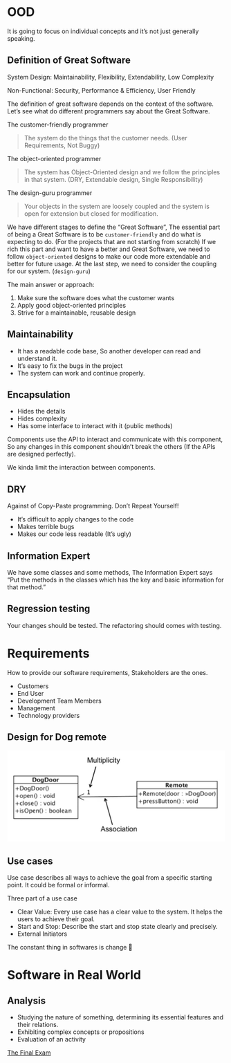 # OOD

It is going to focus on individual concepts and it’s not just generally speaking.

## Definition of Great Software

System Design: Maintainability, Flexibility, Extendability, Low Complexity

Non-Functional: Security, Performance & Efficiency, User Friendly

The definition of great software depends on the context of the software. Let’s see what do different programmers say about the Great Software.

The customer-friendly programmer

> The system do the things that the customer needs. (User Requirements, Not Buggy)
> 

The object-oriented programmer

> The system has Object-Oriented design and we follow the principles in that system. (DRY, Extendable design, Single Responsibility)
> 

The design-guru programmer

> Your objects in the system are loosely coupled and the system is open for extension but closed for modification.
> 

We have different stages to define the “Great Software”, The essential part of being a Great Software is to be `customer-friendly` and do what is expecting to do. (For the projects that are not starting from scratch) If we rich this part and want to have a better and Great Software, we need to follow `object-oriented` designs to make our code more extendable and better for future usage. At the last step, we need to consider the coupling for our system. (`design-guru`)

The main answer or approach:

1. Make sure the software does what the customer wants
2. Apply good object-oriented principles
3. Strive for a maintainable, reusable design

## Maintainability

- It has a readable code base, So another developer can read and understand it.
- It’s easy to fix the bugs in the project
- The system can work and continue properly.

## Encapsulation

- Hides the details
- Hides complexity
- Has some interface to interact with it (public methods)

Components use the API to interact and communicate with this component, So any changes in this component shouldn’t break the others (If the APIs are designed perfectly).

We kinda limit the interaction between components.

## DRY

Against of Copy-Paste programming. Don’t Repeat Yourself!

- It’s difficult to apply changes to the code
- Makes terrible bugs
- Makes our code less readable (It’s ugly)

## Information Expert

We have some classes and some methods, The Information Expert says “Put the methods in the classes which has the key and basic information for that method.”

## Regression testing

Your changes should be tested. The refactoring should comes with testing.

# Requirements

How to provide our software requirements, Stakeholders are the ones.

- Customers
- End User
- Development Team Members
- Management
- Technology providers

## Design for Dog remote

![Untitled](OOD%2093469a64e6e243b3a47c49df5394721a/Untitled.png)

## Use cases

Use case describes all ways to achieve the goal from a specific starting point. It could be formal or informal.

Three part of a use case

- Clear Value: Every use case has a clear value to the system. It helps the users to achieve their goal.
- Start and Stop: Describe the start and stop state clearly and precisely.
- External Initiators

The constant thing in softwares is change 🙂

# Software in Real World

## Analysis

- Studying the nature of something, determining its essential features and their relations.
- Exhibiting complex concepts or propositions
- Evaluation of an activity

[The Final Exam](OOD%2093469a64e6e243b3a47c49df5394721a/The%20Final%20Exam%2040ff877ac94b4fdda929476bed0df85c.md)